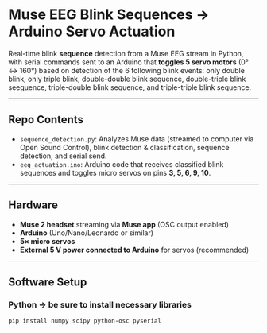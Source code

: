 # Muse EEG Blink Sequences -> Arduino Servo Actuation

Real-time blink **sequence** detection from a Muse EEG stream in Python, with serial commands sent to an Arduino that **toggles 5 servo motors** (0° ↔ 160°) based on detection of the 6 following blink events: only double blink, only triple blink, double-double blink sequence, double-triple blink seequence, triple-double blink sequence, and triple-triple blink sequence.

---

## Repo Contents
- `sequence_detection.py`: Analyzes Muse data (streamed to computer via Open Sound Control), blink detection & classification, sequence detection, and serial send.
- `eeg_actuation.ino`: Arduino code that receives classified blink sequences and toggles micro servos on pins **3, 5, 6, 9, 10**.

---

## Hardware
- **Muse 2 headset** streaming via **Muse app** (OSC output enabled)  
- **Arduino** (Uno/Nano/Leonardo or similar)  
- **5× micro servos**  
- **External 5 V power connected to Arduino** for servos (recommended)

---

## Software Setup

### Python -> be sure to install necessary libraries
```bash
pip install numpy scipy python-osc pyserial
